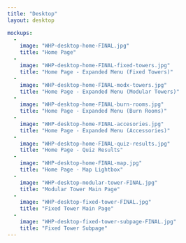 ```yaml
---
title: "Desktop"
layout: desktop

mockups:
  -
    image: "WHP-desktop-home-FINAL.jpg"
    title: "Home Page"
  -
    image: "WHP-desktop-home-FINAL-fixed-towers.jpg"
    title: "Home Page - Expanded Menu (Fixed Towers)"
  -
    image: "WHP-desktop-home-FINAL-modx-towers.jpg"
    title: "Home Page - Expanded Menu (Modular Towers)"
  -
    image: "WHP-desktop-home-FINAL-burn-rooms.jpg"
    title: "Home Page - Expanded Menu (Burn Rooms)"
  -
    image: "WHP-desktop-home-FINAL-accesories.jpg"
    title: "Home Page - Expanded Menu (Accessories)"
  -
    image: "WHP-desktop-home-FINAL-quiz-results.jpg"
    title: "Home Page - Quiz Results"
  -
    image: "WHP-desktop-home-FINAL-map.jpg"
    title: "Home Page - Map Lightbox"
  -
    image: "WHP-desktop-modular-tower-FINAL.jpg"
    title: "Modular Tower Main Page"
  -
    image: "WHP-desktop-fixed-tower-FINAL.jpg"
    title: "Fixed Tower Main Page"
  -
    image: "WHP-desktop-fixed-tower-subpage-FINAL.jpg"
    title: "Fixed Tower Subpage"
---
```

